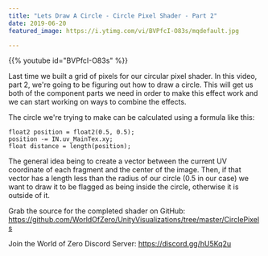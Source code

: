 ```yaml
---
title: "Lets Draw A Circle - Circle Pixel Shader - Part 2"
date: 2019-06-20
featured_image: https://i.ytimg.com/vi/BVPfcI-O83s/mqdefault.jpg

---
```


{{% youtube id="BVPfcI-O83s" %}}

Last time we built a grid of pixels for our circular pixel shader. In this video, part 2, we're going to be figuring out how to draw a circle. This will get us both of the component parts we need in order to make this effect work and we can start working on ways to combine the effects.

The circle we're trying to make can be calculated using a formula like this:

```shader
float2 position = float2(0.5, 0.5);
position -= IN.uv_MainTex.xy;
float distance = length(position);
```

The general idea being to create a vector between the current UV coordinate of each fragment and the center of the image. Then, if that vector has a length less than the radius of our circle (0.5 in our case) we want to draw it to be flagged as being inside the circle, otherwise it is outside of it.

Grab the source for the completed shader on GitHub: https://github.com/WorldOfZero/UnityVisualizations/tree/master/CirclePixels

Join the World of Zero Discord Server: https://discord.gg/hU5Kq2u